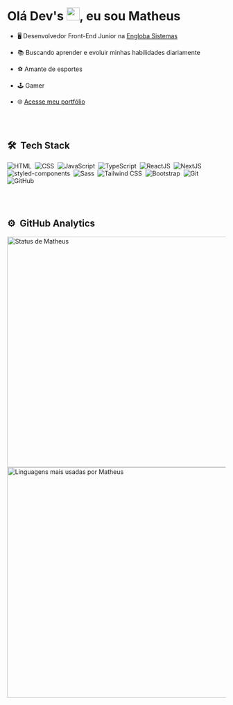 <h1 align="left">Olá Dev's <img src="https://raw.githubusercontent.com/kaueMarques/kaueMarques/master/hi.gif" width="30px" />, eu sou Matheus</h1>

- 🖥️ Desenvolvedor Front-End Junior na [Engloba Sistemas](https://englobasistemas.com.br/)

- 📚 Buscando aprender e evoluir minhas habilidades diariamente

- ⚽ Amante de esportes

- 🕹️ Gamer

- 🌐 [Acesse meu portfólio](https://matheuslemma.com.br)

<br><br>

## 🛠️ &nbsp;Tech Stack

![HTML](https://img.shields.io/badge/HTML-E34F26?style=flat-square&logo=html5&logoColor=white)&nbsp;
![CSS](https://img.shields.io/badge/CSS-1572B6?style=flat-square&logo=css3&logoColor=white)&nbsp;
![JavaScript](https://img.shields.io/badge/JavaScript-F7DF1E?style=flat-square&logo=javascript&logoColor=333)&nbsp;
![TypeScript](https://img.shields.io/badge/TypeScript-3178C6?style=flat-square&logo=typescript&logoColor=fff)&nbsp;
![ReactJS](https://img.shields.io/badge/ReactJS-61DAFB?style=flat-square&logo=react&logoColor=333)&nbsp;
![NextJS](https://img.shields.io/badge/NextJS-000?style=flat-square&logo=next.js&logoColor=fff)&nbsp;
![styled-components](https://img.shields.io/badge/styled%20components-141414?style=flat-square&logo=styledcomponents)&nbsp;
![Sass](https://img.shields.io/badge/Sass-CC6699?style=flat-square&logo=sass&logoColor=white)&nbsp;
![Tailwind CSS](https://img.shields.io/badge/Tailwind_CSS-38B2AC?style=flat-square&logo=tailwind-css&logoColor=white)&nbsp;
![Bootstrap](https://img.shields.io/badge/Bootstrap-7952B3?style=flat-square&logo=bootstrap&logoColor=fff)&nbsp;
![Git](https://img.shields.io/badge/-Git-F05032?style=flat-square&logo=git&logoColor=white)&nbsp;
![GitHub](https://img.shields.io/badge/GitHub-181717?style=flat-square&logo=github&logoColor=white)&nbsp;

<br><br>

## ⚙️ &nbsp;GitHub Analytics

<p align="left">
  <img width="530em" src="https://github-readme-stats.vercel.app/api?username=MatheusFLemma&show_icons=true&theme=tokyonight" alt="Status de Matheus"/>
  <img width="530em" src="https://github-readme-stats.vercel.app/api/top-langs/?username=MatheusFLemma&layout=compact&theme=tokyonight" alt="Linguagens mais usadas por Matheus"/>
</p>
